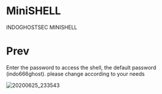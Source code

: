 # MiniSHELL
INDOGHOSTSEC MINISHELL

# Prev


Enter the password to access the shell, the default password (indo666ghost). please change according to your needs

![20200625_233543](https://user-images.githubusercontent.com/63348744/85761300-d18fbb80-b73c-11ea-81da-ad3481894925.jpg)

